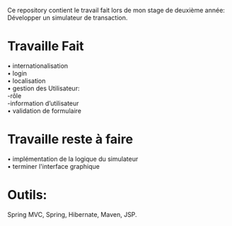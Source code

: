 
Ce repository contient le travail fait lors de mon stage de deuxième année: Développer un simulateur de transaction.

Travaille Fait
==============
•	internationalisation <br/>
•	login<br/>
•	localisation<br/>
•	gestion des Utilisateur:<br/>
      -rôle<br/>
      -information d’utilisateur<br/>
•	validation de formulaire<br/>      

Travaille reste à faire
==============
•	implémentation de la logique du simulateur<br/>
•	terminer l'interface graphique<br/>


Outils:
==============
 Spring MVC, Spring, Hibernate, Maven, JSP.
